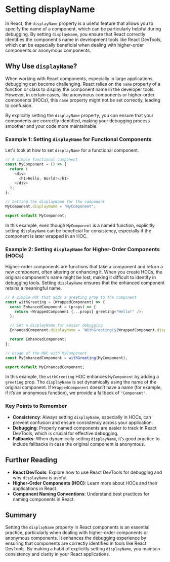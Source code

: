 # Setting displayName

In React, the `displayName` property is a useful feature that allows you to specify the name of a component, which can be particularly helpful during debugging. By setting `displayName`, you ensure that React correctly identifies the component's name in development tools like React DevTools, which can be especially beneficial when dealing with higher-order components or anonymous components.

## Why Use `displayName`?

When working with React components, especially in large applications, debugging can become challenging. React relies on the `name` property of a function or class to display the component name in the developer tools. However, in certain cases, like anonymous components or higher-order components (HOCs), this `name` property might not be set correctly, leading to confusion. 

By explicitly setting the `displayName` property, you can ensure that your components are correctly identified, making your debugging process smoother and your code more maintainable.

### Example 1: Setting `displayName` for Functional Components

Let's look at how to set `displayName` for a functional component. 

```javascript
// A simple functional component
const MyComponent = () => {
  return (
    <div>
      <h1>Hello, World!</h1>
    </div>
  );
};

// Setting the displayName for the component
MyComponent.displayName = "MyComponent";

export default MyComponent;
```

In this example, even though `MyComponent` is a named function, explicitly setting `displayName` can be beneficial for consistency, especially if the component is later wrapped in an HOC.

### Example 2: Setting `displayName` for Higher-Order Components (HOCs)

Higher-order components are functions that take a component and return a new component, often altering or enhancing it. When you create HOCs, the original component's name might be lost, making it difficult to identify in debugging tools. Setting `displayName` ensures that the enhanced component retains a meaningful name.

```javascript
// A simple HOC that adds a greeting prop to the component
const withGreeting = (WrappedComponent) => {
  const EnhancedComponent = (props) => {
    return <WrappedComponent {...props} greeting="Hello!" />;
  };

  // Set a displayName for easier debugging
  EnhancedComponent.displayName = `WithGreeting(${WrappedComponent.displayName || WrappedComponent.name || 'Component'})`;

  return EnhancedComponent;
};

// Usage of the HOC with MyComponent
const MyEnhancedComponent = withGreeting(MyComponent);

export default MyEnhancedComponent;
```

In this example, the `withGreeting` HOC enhances `MyComponent` by adding a `greeting` prop. The `displayName` is set dynamically using the name of the original component. If `WrappedComponent` doesn’t have a name (for example, if it’s an anonymous function), we provide a fallback of `"Component"`.

### Key Points to Remember

- **Consistency**: Always setting `displayName`, especially in HOCs, can prevent confusion and ensure consistency across your application.
- **Debugging**: Properly named components are easier to track in React DevTools, which is crucial for effective debugging.
- **Fallbacks**: When dynamically setting `displayName`, it’s good practice to include fallbacks in case the original component is anonymous.

## Further Reading

- **React DevTools**: Explore how to use React DevTools for debugging and why `displayName` is useful.
- **Higher-Order Components (HOC)**: Learn more about HOCs and their applications in React.
- **Component Naming Conventions**: Understand best practices for naming components in React.

## Summary

Setting the `displayName` property in React components is an essential practice, particularly when dealing with higher-order components or anonymous components. It enhances the debugging experience by ensuring that components are correctly identified in tools like React DevTools. By making a habit of explicitly setting `displayName`, you maintain consistency and clarity in your React applications.